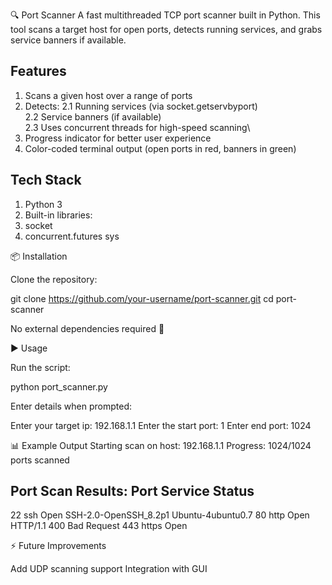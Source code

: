 🔍 Port Scanner
A fast multithreaded TCP port scanner built in Python.
This tool scans a target host for open ports, detects running services, and grabs service banners if available.

## Features

1. Scans a given host over a range of ports
2. Detects:
   2.1 Running services (via socket.getservbyport)\
   2.2 Service banners (if available)\
   2.3 Uses concurrent threads for high-speed scanning\
3. Progress indicator for better user experience
4. Color-coded terminal output (open ports in red, banners in green)

## Tech Stack
1. Python 3
2. Built-in libraries:
3. socket
4. concurrent.futures
   sys

📦 Installation

Clone the repository:

git clone https://github.com/your-username/port-scanner.git
cd port-scanner


No external dependencies required 🎉

▶️ Usage

Run the script:

python port_scanner.py


Enter details when prompted:

Enter your target ip: 192.168.1.1
Enter the start port: 1
Enter end port: 1024

📊 Example Output
Starting scan on host: 192.168.1.1
Progress: 1024/1024 ports scanned

Port Scan Results:
Port     Service         Status
-------------------------------------------------------------------------------------
22       ssh             Open
          SSH-2.0-OpenSSH_8.2p1 Ubuntu-4ubuntu0.7
80       http            Open
          HTTP/1.1 400 Bad Request
443      https           Open

⚡ Future Improvements

Add UDP scanning support
Integration with GUI
